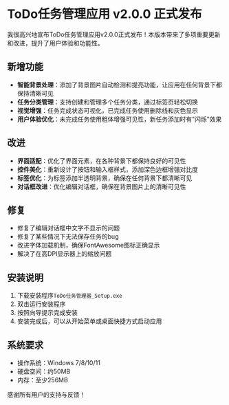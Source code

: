 # ToDo任务管理应用 v2.0.0 正式发布

我很高兴地宣布ToDo任务管理应用v2.0.0正式发布！本版本带来了多项重要更新和改进，提升了用户体验和功能性。

## 新增功能

- **智能背景处理**：添加了背景图片自动检测和提亮功能，让应用在任何背景下都保持清晰可见
- **任务分类管理**：支持创建和管理多个任务分类，通过标签页轻松切换
- **视觉增强**：任务完成状态可视化，已完成任务使用删除线和灰色显示
- **用户体验优化**：未完成任务使用粗体增强可见性，新任务添加时有"闪烁"效果

## 改进

- **界面适配**：优化了界面元素，在各种背景下都保持良好的可见性
- **控件美化**：重新设计了按钮和输入框样式，添加深色边框增强对比度
- **标签优化**：为标签添加半透明背景，确保在任何背景下都清晰可见
- **对话框改进**：优化编辑对话框，确保在背景图片上的清晰可见性

## 修复

- 修复了编辑对话框中文字不显示的问题
- 修复了某些情况下无法保存任务的bug
- 改进字体加载机制，确保FontAwesome图标正确显示
- 解决了在高DPI显示器上的缩放问题

## 安装说明

1. 下载安装程序`ToDo任务管理器_Setup.exe`
2. 双击运行安装程序
3. 按照向导提示完成安装
4. 安装完成后，可以从开始菜单或桌面快捷方式启动应用

## 系统要求

- 操作系统：Windows 7/8/10/11
- 硬盘空间：约50MB
- 内存：至少256MB

感谢所有用户的支持与反馈！ 
